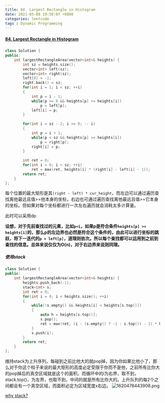 ```yaml
---
title: 84. Largest Rectangle in Histogram
date: 2021-05-08 19:58:07 +0800
categories: leetcode
tags : Dynamic Programming
---
```

#### [84. Largest Rectangle in Histogram](https://leetcode.com/problems/largest-rectangle-in-histogram/)


#####
```c++
class Solution {
public:
    int largestRectangleArea(vector<int>& heights) {
        int sz = heights.size();
        vector<int> left(sz);
        vector<int> right(sz);
        left[0] = -1;
        right.back() = sz;
        for(int i = 1; i < sz; ++i)
        {
            int p = i - 1;
            while(p >= 0 && heights[p] >= heights[i])
                p = left[p];
            left[i] = p;
        }
        
        for(int i = sz - 2; i >= 0; -- i)
        {
            int p = i + 1;
            while(p < sz && heights[p] >= heights[i])
                p = right[p];
            right[i] = p;
        }
        
        int ret = 0;
        for(int i = 0; i < sz; ++i)
            ret = max(ret, heights[i] * (right[i] - left[i] - 1));
        return ret;
    }
};
```

每个位置的最大矩形是其`(right - left) * cur_height`，而左边可以通过遍历查找离他最远且值>=他本身的坐标，右边也可通过遍历查找离他最远且值>=它本身的坐标。但如果对每个坐标都进行一次左右遍历就会消耗太多计算量。

此时可以采用dp

**设想，对于先前查找过的元素，比如`p<i`，如果p是符合条件`heights[p] >= heights[i]`的，那么p的左边界也必然是符合这个条件的，由此可以进行坐标的跳跃，将下一迭代的`p = left[p]`，道理则依次。所以每个查找都可以运用到之前到查找的信息。总体来说仅仅为O(n)，对于右边界来说则同理。**

##### 使用stack
```c++
class Solution {
public:
    int largestRectangleArea(vector<int>& heights) {
        heights.push_back(-1);
        stack<int> s;
        int ret = 0;
        for(int i = 0; i < heights.size(); ++i)
        {
            while(!s.empty() && heights[i] < heights[s.top()])
            {
                auto h = heights[s.top()];
                s.pop();
                ret = max(ret, (i - (s.empty() ? -1 : s.top()) - 1) * h);
            }
            s.push(i);
        }
        return ret;
    }
};
```
维持stack为上升序列，每碰到之前比他大的就pop掉，因为你如果比他小了，那么对于你这个柱子来说的最大矩形的高度必定受限于你而不是他，之前所有比你大的pop掉后的真空区域就是这个的面积。而循环中的i为右界，取不到，stack.top()，为左界，也取不到，中间的就是所有比你大的。上升队列的每2个之间都会有一个真空区域，而面积必定为区域宽度x右边。
![1620478443908.png](https://image.cinte.cc/2021/05/08/41df4c0a04bc7.png)

[why stack?](https://abhinandandubey.github.io/posts/2019/12/15/Largest-Rectangle-In-Histogram.html)
